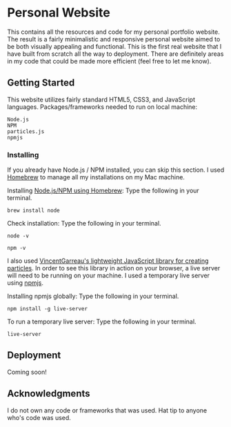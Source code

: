 # Personal Website

This contains all the resources and code for my personal portfolio website. The result is a fairly minimalistic and responsive personal website aimed to be both visually appealing and functional. This is the first real website that I have built from scratch all the way to deployment. There are definitely areas in my code that could be made more efficient (feel free to let me know). 

## Getting Started

This website utilizes fairly standard HTML5, CSS3, and JavaScript languages. 
Packages/frameworks needed to run on local machine:
```
Node.js
NPM
particles.js
npmjs
```

### Installing

If you already have Node.js / NPM installed, you can skip this section.
I used [Homebrew](https://brew.sh/) to manage all my installations on my Mac machine. 

Installing [Node.js/NPM using Homebrew](http://blog.teamtreehouse.com/install-node-js-npm-mac):
Type the following in your terminal.
```
brew install node
```
Check installation:
Type the following in your terminal.
```
node -v
```
```
npm -v
```
I also used [VincentGarreau's lightweight JavaScript library for creating particles](https://github.com/VincentGarreau/particles.js/).
In order to see this library in action on your browser, a live server will need to be running on your machine. I used a temporary live server using [npmjs](https://www.npmjs.com/package/live-server).

Installing npmjs globally:
Type the following in your terminal.
```
npm install -g live-server
```
To run a temporary live server:
Type the following in your terminal.
```
live-server
```
## Deployment

Coming soon!

## Acknowledgments

I do not own any code or frameworks that was used. Hat tip to anyone who's code was used.
